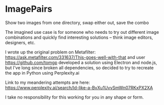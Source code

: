 # ImagePairs
Show two images from one directory, swap either out, save the combo

The imagined use case is for someone who needs to try out different image combinations and quickly find interesting solutions – think image editors, designers, etc.

I wrote up the original problem on Metafilter: https://ask.metafilter.com/331637/This-goes-well-with-that and user https://github.com/tomgp developed a solution using Electron and node.js, but I've long since broken all dependencies, so decided to try to recreate the app in Python using Perplexity.ai

Link to my meandering attempts are here: https://www.perplexity.ai/search/Id-like-a-BvXu1UvvSmWn07RKxPX2XA

I take no responsibility for this working for you in any shape or form.

